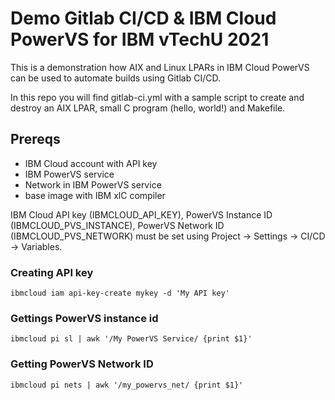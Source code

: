 # Demo Gitlab CI/CD &amp; IBM Cloud PowerVS for IBM vTechU 2021

This is a demonstration how AIX and Linux LPARs in IBM Cloud PowerVS can be used to automate builds using Gitlab CI/CD.

In this repo you will find gitlab-ci.yml with a sample script to create and destroy an AIX LPAR, small C program (hello, world!) and Makefile.

## Prereqs

* IBM Cloud account with API key
* IBM PowerVS service
* Network in IBM PowerVS service
* base image with IBM xlC compiler

IBM Cloud API key (IBMCLOUD_API_KEY), PowerVS Instance ID (IBMCLOUD_PVS_INSTANCE), PowerVS Network ID (IBMCLOUD_PVS_NETWORK) must be set using Project -> Settings -> CI/CD -> Variables.

### Creating API key

```
ibmcloud iam api-key-create mykey -d 'My API key'
```

### Gettings PowerVS instance id

```
ibmcloud pi sl | awk '/My PowerVS Service/ {print $1}'
```

### Getting PowerVS Network ID

```
ibmcloud pi nets | awk '/my_powervs_net/ {print $1}'
```

